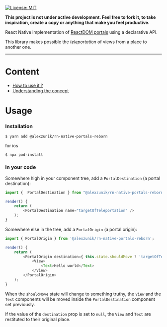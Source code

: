 [![License: MIT](https://img.shields.io/badge/License-MIT-yellow.svg)](https://opensource.org/licenses/MIT)

**This project is not under active development. Feel free to fork it, to take inspiration, create a copy or anything that make you feel productive.**

React Native implementation of [ReactDOM portals](https://reactjs.org/docs/portals.html) using a declarative API.

This library makes possible the _teleportation_ of views from a place to another one.

---

# Content

- <a href="#usage">How to use it ?</a>
- [Understanding the concept](./docs/CONCEPT.md)

<h1 name="#usage">Usage</h1>

### Installation

```
$ yarn add @alexzunik/rn-native-portals-reborn
```

for ios
```
$ npx pod-install
```

### In your code

Somewhere high in your component tree, add a `PortalDestination` (a portal destination):

```javascript
import {  PortalDestination } from "@alexzunik/rn-native-portals-reborn";

render() {
	return (
		<PortalDestination name="targetOfTeleportation" />
	);
}
```

Somewhere else in the tree, add a `PortalOrigin` (a portal origin):

```javascript
import { PortalOrigin } from '@alexzunik/rn-native-portals-reborn';

render() {
	return (
		<PortalOrigin destination={ this.state.shouldMove ? 'targetOfTeleportation' : null }>
			<View>
				<Text>Hello world</Text>
			</View>
		</PortalOrigin>
	);
}
```

When the `shouldMove` state will change to something truthy, the `View` and the `Text` components will be moved inside the `PortalDestination` component set
previously.

If the value of the `destination` prop is set to `null`, the `View` and `Text` are restituted to their original place.
